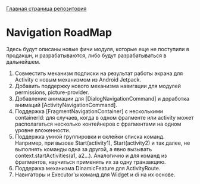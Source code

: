 [Главная страница репозитория](/docs/main.md)

# Navigation RoadMap

Здесь будут описаны новые фичи модуля, которые еще не поступили в продакшн, и разрабатываются, либо
будут разрабатываться в дальнейшем.

1. Совместить механизм подписки на результат работы экрана для Activity с новым механизмом из Android Jetpack.
1. Добавить поддержку нового механизма навигации для модулей permissions, picture-provider.
1. Добавление анимации для [DialogNavigationCommand] и доработка анимаций [ActivityNavigationCommand].
1. Поддержка [FragmentNavigationContainer] с несколькими containerId:
для случаев, когда в одном фрагменте или activity может располагаться несколько контейнеров с фрагментами
на одном уровне вложенности.
1. Поддержка умной группировки и склейки списка команд.
Например, при вызове Start(activity1), Start(activity2) и так далее, не выполнять команды одна за другой,
а явно вызывать context.startActivities(a1, a2...).
Аналогично и для команд из фрагментов, научиться применять их за одну транзакцию.
1. Поддержка механизма DinamicFeature для ActivityRoute.
1. Навигаторы и Executor'ы команд для Widget и di на их основе.